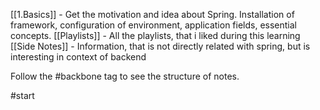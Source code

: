 
[[1.Basics]] - Get the motivation and idea about Spring. Installation of framework, configuration of environment, application fields, essential concepts. 
[[Playlists]] - All the playlists, that i liked during this learning
[[Side Notes]] - Information, that is not directly related with spring, but is interesting in context of backend


Follow the #backbone tag to see the structure of notes.

#start
